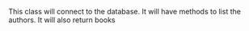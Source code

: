 This class will connect to the database.  It will have methods to list the authors. It will also return books
